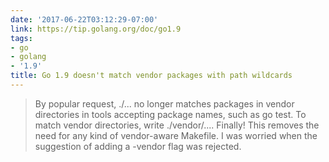 ```yaml
---
date: '2017-06-22T03:12:29-07:00'
link: https://tip.golang.org/doc/go1.9
tags:
- go
- golang
- '1.9'
title: Go 1.9 doesn't match vendor packages with path wildcards
---
```


>By popular request, ./... no longer matches packages in vendor directories in tools accepting package names, such as go test. To match vendor directories, write ./vendor/.... Finally! This removes the need for any kind of vendor-aware Makefile. I was worried when the suggestion of adding a -vendor flag was rejected.
